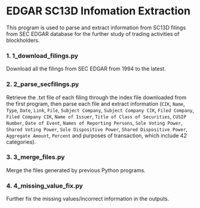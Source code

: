# EDGAR SC13D Infomation Extraction
This program is used to parse and extract information from SC13D filings from SEC EDGAR database for the further study of trading activities of blockholders. 

### 1. 1_download_filings.py

Download all the filings from SEC EDGAR from 1994 to the latest.

### 2. 2_parse_secfilings.py

Retrieve the .txt file of each filing through the index file downloaded from the first program, then parse each file and extract information (`CIK`, `Name`, `Type`, `Date`, `Link`, `File`, `Subject Company`, `Subject Company CIK`, `Filed Company`, `Filed Company CIK`, `Name of Issuer`, `Title of Class of Securities`, `CUSIP Number`, `Date of Event`, `Names of Reporting Persons`, `Sole Voting Power`, `Shared Voting Power`, `Sole Dispositive Power`, `Shared Dispositive Power`, `Aggregate Amount`, `Percent` and purposes of transaction, which include 42 categories).

### 3. 3_merge_files.py

Merge the files generated by previous Python programs.

### 4. 4_missing_value_fix.py

Further fix the missing values/incorrect information in the outputs.
